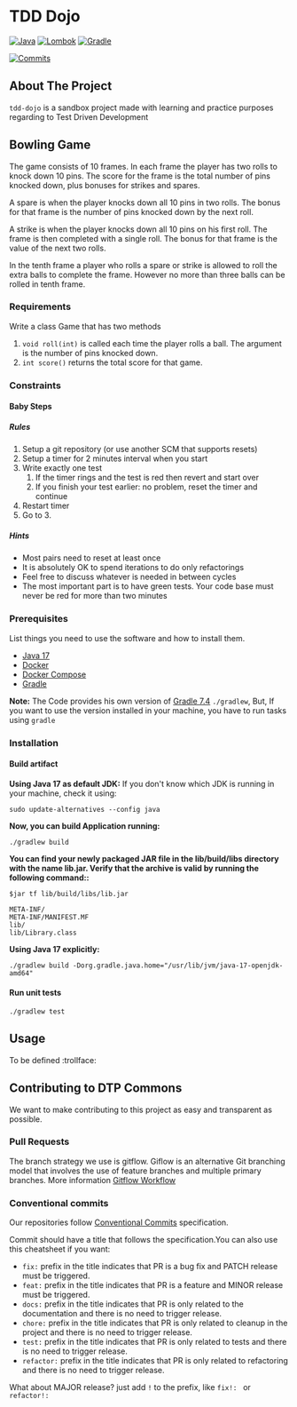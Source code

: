 # TDD Dojo

<!-- TABLE OF HEADER -->
[![Java][skill-java-shield]][skill-java-url]
[![Lombok][skill-lombok-shield]][skill-lombok-url]
[![Gradle][skill-gradle-shield]][skill-gradle-url]

[![Commits][documentation-commit-shield]][documentation-commit-url]

<!-- ABOUT THE PROJECT -->
## About The Project

`tdd-dojo` is a sandbox project made with learning and practice purposes regarding to Test Driven Development 

<!-- GETTING STARTED -->
## Bowling Game

The game consists of 10 frames. In each frame the player has two rolls to knock down 10 pins. The score for the frame is the total number of pins knocked down, plus bonuses for strikes and spares.

A spare is when the player knocks down all 10 pins in two rolls. The bonus for that frame is the number of pins knocked down by the next roll.

A strike is when the player knocks down all 10 pins on his first roll. The frame is then completed with a single roll. The bonus for that frame is the value of the next two rolls.

In the tenth frame a player who rolls a spare or strike is allowed to roll the extra balls to complete the frame. However no more than three balls can be rolled in tenth frame.

### Requirements

Write a class Game that has two methods

1. `void roll(int)` is called each time the player rolls a ball. The argument is the number of pins knocked down.
2. `int score()` returns the total score for that game.

### Constraints

#### Baby Steps

##### Rules
1. Setup a git repository (or use another SCM that supports resets)
2. Setup a timer for 2 minutes interval when you start
3. Write exactly one test
   1. If the timer rings and the test is red then revert and start over
   2. If you finish your test earlier: no problem, reset the timer and continue
4. Restart timer
5. Go to 3.
   
##### Hints
- Most pairs need to reset at least once
- It is absolutely OK to spend iterations to do only refactorings
- Feel free to discuss whatever is needed in between cycles
- The most important part is to have green tests. Your code base must never be red for more than two minutes

### Prerequisites

List things you need to use the software and how to install them.
* [Java 17](https://www.oracle.com/java/technologies/downloads/#jdk17-linux)
* [Docker](https://docs.docker.com/engine/install/)
* [Docker Compose](https://docs.docker.com/compose/install/)
* [Gradle](https://gradle.org/install/)

**Note:** The Code provides his own version of [Gradle 7.4](https://gradle.org/install/) ``./gradlew``, But, If you want
to use the version installed in your machine, you have to run tasks using ``gradle``

### Installation

#### Build artifact

**Using Java 17 as default JDK:**
If you don't know which JDK is running in your machine, check it using:

```shell
sudo update-alternatives --config java
```

**Now, you can build Application running:**

```shell
./gradlew build
```

**You can find your newly packaged JAR file in the lib/build/libs directory with the name lib.jar. Verify that the archive is valid by running the following command::**

```shell
$jar tf lib/build/libs/lib.jar

META-INF/
META-INF/MANIFEST.MF
lib/
lib/Library.class
```

**Using Java 17 explicitly:**

```shell
./gradlew build -Dorg.gradle.java.home="/usr/lib/jvm/java-17-openjdk-amd64"
```

<!-- USAGE EXAMPLES -->

#### Run unit tests

```shell
./gradlew test
```

## Usage
To be defined :trollface:

## Contributing to DTP Commons

We want to make contributing to this project as easy and transparent as possible.

### Pull Requests

The branch strategy we use is gitflow. Giflow is an alternative Git branching model that involves the use of feature branches and multiple primary branches. More information [Gitflow Workflow](https://www.atlassian.com/git/tutorials/comparing-workflows/gitflow-workflow#:~:text=Gitflow%20is%20a%20legacy%20Git,software%20development%20and%20DevOps%20practices.)

### Conventional commits

Our repositories follow [Conventional Commits](https://www.conventionalcommits.org/en/v1.0.0/#summary) specification.

Commit should have a title that follows the specification.You can also use this cheatsheet if you want:

- `fix:` prefix in the title indicates that PR is a bug fix and PATCH release must be triggered.
- `feat:` prefix in the title indicates that PR is a feature and MINOR release must be triggered.
- `docs:` prefix in the title indicates that PR is only related to the documentation and there is no need to trigger release.
- `chore:` prefix in the title indicates that PR is only related to cleanup in the project and there is no need to trigger release.
- `test:` prefix in the title indicates that PR is only related to tests and there is no need to trigger release.
- `refactor:` prefix in the title indicates that PR is only related to refactoring and there is no need to trigger release.

What about MAJOR release? just add `!` to the prefix, like `fix!: ` or `refactor!: `

<!-- MARKDOWN LINKS & IMAGES -->
<!-- https://shields.io/ -->
[skill-java-shield]: https://img.shields.io/badge/JAVA-17-blue
[skill-java-url]: https://www.oracle.com/java/technologies/javase/jdk17-archive-downloads.html
[skill-lombok-shield]: https://img.shields.io/badge/lombok-1.18.22-blue
[skill-lombok-url]: https://projectlombok.org/
[skill-gradle-shield]: https://img.shields.io/badge/gradle-7.4%20-blue
[skill-gradle-url]: https://gradle.org/install/
[documentation-commit-shield]: https://img.shields.io/badge/Conventional%20Commits-1.0.0--beta.2-orange
[documentation-commit-url]: https://www.conventionalcommits.org/es/v1.0.0-beta.2/




